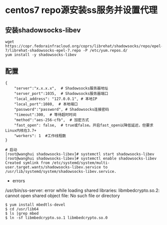  # centos7 repo源安装ss服务并设置代理

## 安装shadowsocks-libev

```
wget https://copr.fedorainfracloud.org/coprs/librehat/shadowsocks/repo/epel-7/librehat-shadowsocks-epel-7.repo -P /etc/yum.repos.d/
yum install -y shadowsocks-libev
```

## 配置

```
{
    "server":"x.x.x.x",  # Shadowsocks服务器地址
    "server_port":1035,  # Shadowsocks服务器端口
    "local_address": "127.0.0.1", # 本地IP
    "local_port":1080,  # 本地端口
    "password":"password", # Shadowsocks连接密码
    "timeout":300,  # 等待超时时间
    "method":"aes-256-cfb",  # 加密方式
    "fast_open": false,  # true或false。开启fast_open以降低延迟，但要求Linux内核在3.7+
    "workers": 1  #工作线程数 
}

# 启动
[root@wanghui shadowsocks-libev]# systemctl start shadowsocks-libev 
[root@wanghui shadowsocks-libev]# systemctl enable shadowsocks-libev
Created symlink from /etc/systemd/system/multi-user.target.wants/shadowsocks-libev.service to /usr/lib/systemd/system/shadowsocks-libev.service.
```

- errors

/usr/bin/ss-server: error while loading shared libraries: libmbedcrypto.so.2: cannot open shared object file: No such file or directory

```
$ yum install mbedtls-devel
$ cd /usr/lib64
$ ls |grep mbed
$ ln -sf libmbedcrypto.so.1 libmbedcrypto.so.0
```